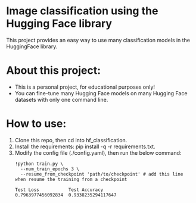 # Image classification using the Hugging Face library
This project provides an easy way to use many classification models in the HuggingFace library.
# About this project:
- This is a personal project, for educational purposes only!
- You can fine-tune many Hugging Face models on many Hugging Face datasets with only one command line.
# How to use:
1. Clone this repo, then cd into hf_classification.
2. Install the requirements: pip install -q -r requirements.txt.
3. Modify the config file (./config.yaml), then run the below command:
    ```
    !python train.py \
      --num_train_epochs 3 \
      --resume_from_checkpoint 'path/to/checkpoint' # add this line when resume the training from a checkpoint
    ```
    ```
    Test Loss	        Test Accuracy
    0.7963977456092834	0.9338235294117647
    ```
